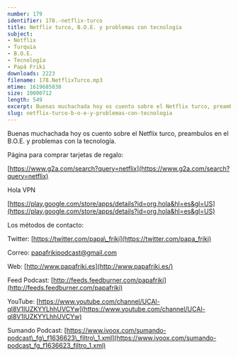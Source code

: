 ```yaml
---
number: 179
identifier: 178.-netflix-turco
title: Netflix turco, B.O.E. y problemas con tecnología
subject:
- Netflix
- Turquia
- B.O.E.
- Tecnología
- Papá Friki
downloads: 2223
filename: 178.NetflixTurco.mp3
mtime: 1619685030
size: 10000712
length: 549
excerpt: Buenas muchachada hoy os cuento sobre el Netflix turco, preambulos en el B.O.E. y problemas con la tecnología.
slug: netflix-turco-b-o-e-y-problemas-con-tecnologia
---
```

Buenas muchachada hoy os cuento sobre el Netflix turco, preambulos en el B.O.E. y problemas con la tecnología.

Página para comprar tarjetas de regalo:

[https://www.g2a.com/search?query=netflix](https://www.g2a.com/search?query=netflix)

Hola VPN

[https://play.google.com/store/apps/details?id=org.hola&hl=es&gl=US](https://play.google.com/store/apps/details?id=org.hola&hl=es&gl=US)

Los métodos de contacto:

Twitter: [https://twitter.com/papa\_friki](https://twitter.com/papa_friki)

Correo: [papafrikipodcast@gmail.com](https://archive.org/details/papafrikipodast@gmail.com)

Web: [http://www.papafriki.es](http://www.papafriki.es/)

Feed Podcast: [http://feeds.feedburner.com/papafriki](http://feeds.feedburner.com/papafriki)

YouTube: [https://www.youtube.com/channel/UCAl-ql8V1IUZKYYLhhUVCYw](https://www.youtube.com/channel/UCAl-ql8V1IUZKYYLhhUVCYw)

Sumando Podcast: [https://www.ivoox.com/sumando-podcast\_fg\_f1636623\_filtro\_1.xml](https://www.ivoox.com/sumando-podcast_fg_f1636623_filtro_1.xml)